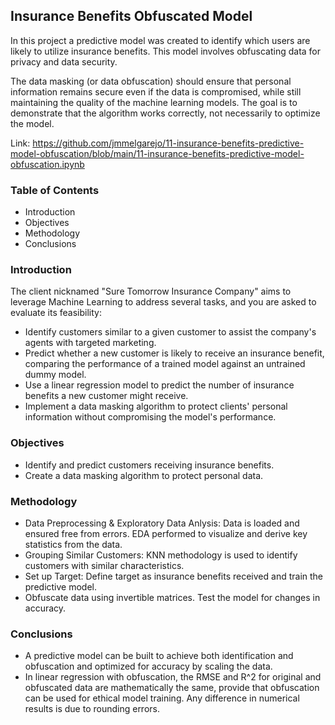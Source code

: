 ## Insurance Benefits Obfuscated Model

In this project a predictive model was created to identify which users are likely to utilize insurance benefits. This model involves obfuscating data for privacy and data security.

The data masking (or data obfuscation) should ensure that personal information remains secure even if the data is compromised, while still maintaining the quality of the machine learning models. The goal is to demonstrate that the algorithm works correctly, not necessarily to optimize the model.

Link: https://github.com/jmmelgarejo/11-insurance-benefits-predictive-model-obfuscation/blob/main/11-insurance-benefits-predictive-model-obfuscation.ipynb

### Table of Contents

- Introduction
- Objectives
- Methodology
- Conclusions

### Introduction

The client nicknamed "Sure Tomorrow Insurance Company" aims to leverage Machine Learning to address several tasks, and you are asked to evaluate its feasibility:

- Identify customers similar to a given customer to assist the company's agents with targeted marketing.
- Predict whether a new customer is likely to receive an insurance benefit, comparing the performance of a trained model against an untrained dummy model.
- Use a linear regression model to predict the number of insurance benefits a new customer might receive.
- Implement a data masking algorithm to protect clients' personal information without compromising the model's performance.

### Objectives

- Identify and predict customers receiving insurance benefits.
- Create a data masking algorithm to protect personal data.

### Methodology

- Data Preprocessing & Exploratory Data Anlysis: Data is loaded and ensured free from errors. EDA performed to visualize and derive key statistics from the data.
- Grouping Similar Customers: KNN methodology is used to identify customers with similar characteristics.
- Set up Target: Define target as insurance benefits received and train the predictive model.
- Obfuscate data using invertible matrices. Test the model for changes in accuracy.

### Conclusions

- A predictive model can be built to achieve both identification and obfuscation and optimized for accuracy by scaling the data. 
- In linear regression with obfuscation, the RMSE and R^2 for original and obfuscated data are mathematically the same, provide that obfuscation can be used for ethical model training. Any difference in numerical results is due to rounding errors.
